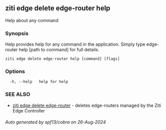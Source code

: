 ## ziti edge delete edge-router help

Help about any command

### Synopsis

Help provides help for any command in the application.
Simply type edge-router help [path to command] for full details.

```
ziti edge delete edge-router help [command] [flags]
```

### Options

```
  -h, --help   help for help
```

### SEE ALSO

* [ziti edge delete edge-router](../edge-router.md)	 - deletes edge-routers managed by the Ziti Edge Controller

###### Auto generated by spf13/cobra on 26-Aug-2024
